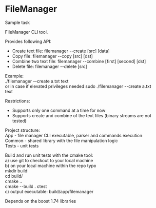 # FileManager
Sample task

FileManager CLI tool. 

Provides following API:
- Create text file: filemanager --create [src] [data]
- Copy file: filemanager --copy [src] [dst]
- Combine two text file: filemanager --combine [first] [second] [dst]
- Delete file: filemanager --delete [src]  

Example:  
./filemanager --create a.txt text  
or in case if elevated privileges needed
sudo ./filemanager --create a.txt text  

Restrictions:  
- Supports only one command at a time for now
- Supports create and combine of the text files (binary streams are not tested) 

Project structure:  
App - file manager CLI executable, parser and commands execution  
Common - shared library with the file manipulation logic  
Tests - unit tests  

Build and run unit tests with the cmake tool:  
a) use git to checkout to your local machine  
b) on your local machine within the repo typo  
mkdir build  
cd build/  
cmake ..  
cmake --build .
ctest  
c) output executable: build/app/filemanager  

Depends on the boost 1.74 libraries

